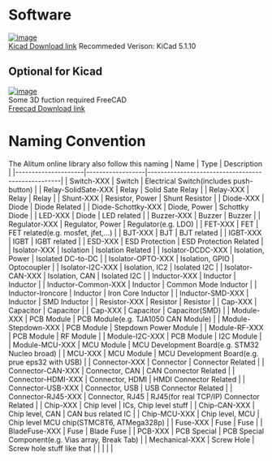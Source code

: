 # Software
[![image](https://www.kicad.org/img/kicad_logo_small.png)](https://www.kicad.org/download/)   
[Kicad Download link](https://www.kicad.org/download/)
Recommeded Verison: KiCad 5.1.10

## Optional for Kicad  
[![image](https://www.freecadweb.org/svg/logo-freecad.svg)](https://www.freecadweb.org/)   
Some 3D fuction required FreeCAD  
[Freecad Download link](https://www.freecadweb.org/)    
# Naming Convention
The Alitum online library also follow this naming
| Name                | Type             | Description                                       |
|---------------------|------------------|---------------------------------------------------|
| Switch-XXX          | Switch           | Electrical Switch(includes push-button)           |
| Relay-SolidSate-XXX | Relay            | Solid Sate Relay                                  |
| Relay-XXX           | Relay            | Relay                                             |
| Shunt-XXX           | Resistor, Power  | Shunt Resistor                                    |
| Diode-XXX           | Diode            | Diode Related                                     |
| Diode-Schottky-XXX  | Diode, Power     | Schottky Diode                                    |
| LED-XXX             | Diode            | LED related                                       |
| Buzzer-XXX          | Buzzer           | Buzzer                                            |
| Regulator-XXX       | Regulator, Power | Regulator(e.g. LDO)                               |
| FET-XXX             | FET              | FET related(e.g. mosfet, jfet,...)                |
| BJT-XXX             | BJT              | BJT related                                       |
| IGBT-XXX            | IGBT             | IGBT related                                      |
| ESD-XXX             | ESD Protection   | ESD Protection Related                            |
| Isolator-XXX        | Isolation        | Isolation Related                                 |
| Isolator-DCDC-XXX   | Isolation, Power | Isolated DC-to-DC                                 |
| Isolator-OPTO-XXX   | Isolation, GPIO  | Optocoupler                                       |
| Isolator-I2C-XXX    | Isolation, IC2   | Isolated I2C                                      |
| Isolator-CAN-XXX    | Isolation, CAN   | Isolated I2C                                      |
| Inductor-XXX        | Inductor         | Inductor                                          |
| Inductor-Common-XXX | Inductor         | Common Mode Inductor                              |
| Inductor-Ironcore   | Inductor         | Iron Core Inductor                                |
| Inductor-SMD-XXX    | Inductor         | SMD Inductor                                      |
| Resistor-XXX        | Resistor         | Resistor                                          |
| Cap-XXX             | Capacitor        | Capacitor                                         |
| Cap-XXX             | Capacitor        | Capacitor(SMD)                                    |
| Module-XXX          | PCB Module       | PCB Module(e.g. TJA1050 CAN Module)               |
| Module-Stepdown-XXX | PCB Module       | Stepdown Power Module                             |
| Module-RF-XXX       | PCB Module       | RF Module                                         |
| Module-I2C-XXX      | PCB Module       | I2C Module                                        |
| Module-MCU-XXX      | MCU Module       | MCU Development Board(e.g. STM32 Nucleo broad)    |
| MCU-XXX             | MCU Module       | MCU Development Board(e.g. prue eps32 with USB)   |
| Connector-XXX       | Connector        | Connector Related                                 |
| Connector-CAN-XXX   | Connector, CAN   | CAN Connector Related                             |
| Connector-HDMI-XXX  | Connector, HDMI  | HMDI Connector Related                            |
| Connector-USB-XXX   | Connector, USB   | USB Connector Related                             |
| Connector-RJ45-XXX  | Connector, RJ45  | RJ45(for real TCP/IP) Connector Related           |
| Chip-XXX            | Chip level       | ICs, Chip level stuff                             |
| Chip-CAN-XXX        | Chip level, CAN  | CAN bus related IC                                |
| Chip-MCU-XXX        | Chip level, MCU  | Chip level MCU chip(STMC8T6, ATMega328p)          |
| Fuse-XXX            | Fuse             | Fuse                                              |
| BladeFuse-XXX       | Fuse             | Blade Fuse                                        |
| PCB-XXX             | PCB Special      | PCB Special Component(e.g. Vias array, Break Tab) |
| Mechanical-XXX      | Screw Hole       | Screw hole stuff like that                        |
|                     |                  |                                                   |
